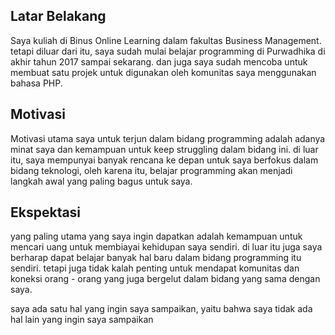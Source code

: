 [//]: # (Ceritakan sedikit tentang latar belakangmu seperti pendidikan terakhir atau pekerjaan sebelumnya)
## Latar Belakang
Saya kuliah di Binus Online Learning dalam fakultas Business Management. tetapi diluar dari itu, saya sudah mulai belajar programming di Purwadhika di akhir tahun 2017 sampai sekarang. dan juga saya sudah mencoba untuk membuat satu projek untuk digunakan oleh komunitas saya menggunakan bahasa PHP.


[//]: # (Motivasi apa yang mendorongmu untuk ikut program coding bootcamp di Hacktiv8?)
## Motivasi
Motivasi utama saya untuk terjun dalam bidang programming adalah adanya minat saya dan kemampuan untuk keep struggling dalam bidang ini. di luar itu, saya mempunyai banyak rencana ke depan untuk saya berfokus dalam bidang teknologi, oleh karena itu, belajar programming akan menjadi langkah awal yang paling bagus untuk saya.


[//]: # (Beri tahu kami, apa yang ingin kamu dapatkan di Hacktiv8 dan apa yang ingin kamu capai setelah lulus dari sini?)
## Ekspektasi
yang paling utama yang saya ingin dapatkan adalah kemampuan untuk mencari uang untuk membiayai kehidupan saya sendiri. di luar itu juga saya berharap dapat belajar banyak hal baru dalam bidang programming itu sendiri. tetapi juga tidak kalah penting untuk mendapat komunitas dan koneksi orang - orang yang juga bergelut dalam bidang yang sama dengan saya.


[//]: # (Apakah ada hal lain yang ingin disampaikan? Bila ada, kamu bebas untuk menuliskannya)
saya ada satu hal yang ingin saya sampaikan, yaitu bahwa saya tidak ada hal lain yang ingin saya sampaikan 